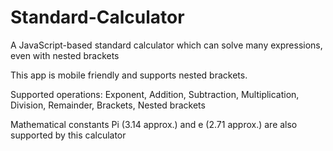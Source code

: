 # Standard-Calculator
A JavaScript-based standard calculator which can solve many expressions, even with nested brackets

This app is mobile friendly and supports nested brackets.

Supported operations: Exponent, Addition, Subtraction, Multiplication, Division, Remainder, Brackets, Nested brackets

Mathematical constants Pi (3.14 approx.) and e (2.71 approx.) are also supported by this calculator
